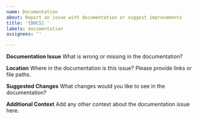 ```yaml
---
name: Documentation
about: Report an issue with documentation or suggest improvements
title: '[DOCS] '
labels: documentation
assignees: ''

---
```


**Documentation Issue**
What is wrong or missing in the documentation?

**Location**
Where in the documentation is this issue? Please provide links or file paths.

**Suggested Changes**
What changes would you like to see in the documentation?

**Additional Context**
Add any other context about the documentation issue here. 